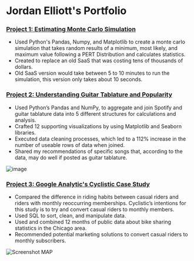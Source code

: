 # Jordan Elliott's Portfolio

### [Project 1: Estimating Monte Carlo Simulation](https://github.com/jordan-elliott21/Estimating-Monte-Carlo-Simulation/blob/main/Monte_Carlo.ipynb)
- Used Python's Pandas, Numpy, and Matplotlib to create a monte carlo simulation that takes random results of a minimum, most likely, and maximum value following a PERT Distribution and calculates statistics.
- Created to replace an old SaaS that was costing tens of thousands of dollars.
- Old SaaS version would take between 5 to 10 minutes to run the simulation, this version only takes about 10 seconds.


### [Project 2: Understanding Guitar Tablature and Popularity](https://github.com/jordan-elliott21/Guitar_Tablature_Project/blob/main/Guitar%20Spotify%20Project.ipynb)
- Used Python’s Pandas and NumPy, to aggregate and join Spotify and guitar tablature data into 5 different structures for calculations and analysis.
- Crafted 12 supporting visualizations by using Matplotlib and Seaborn libraries.
- Executed data cleaning processes, which led to a 112% increase in the number of useable rows of data when joined.
- Shared my recommendations of specific songs that, according to the data, may do well if posted as guitar tablature.
 
![image](https://user-images.githubusercontent.com/99245093/170218172-d3f57b01-4987-4011-b36f-76932a1d39d2.png)


### [Project 3: Google Analytic's Cyclistic Case Study](https://github.com/jordan-elliott21/Cyclistic-Case-Study/blob/main/README.md)
- Compared the difference in riding habits between casual riders and riders with monthly reoccurring memberships. Cyclistic’s intentions for this study is to try and convert casual riders to monthly members.
- Used SQL to sort, clean, and manipulate data.
- Used and combined 12 months of public data about bike sharing statistics in the Chicago area.
- Recommended potential marketing solutions to convert casual riders to monthly subscribers.

![Screenshot MAP](https://user-images.githubusercontent.com/99245093/152954776-9fe0023c-8275-491c-a910-77dec63d276a.png)
